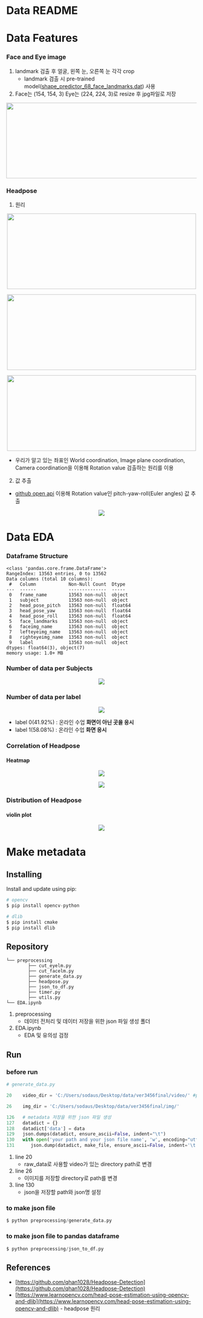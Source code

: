 # Data README

# Data Features

### Face and Eye image

1. landmark 검출 후 얼굴, 왼쪽 눈, 오른쪽 눈 각각 crop
    - landmark 검출 시 pre-trained model([shape_predictor_68_face_landmarks.dat](http://dlib.net/files/shape_predictor_68_face_landmarks.dat.bz2)) 사용
2. Face는 (154, 154, 3) Eye는 (224, 224, 3)로 resize 후 jpg파일로 저장

<img src="https://user-images.githubusercontent.com/43233184/91655583-9c149f00-eaec-11ea-9b8d-50f469c647b9.png" width="700" height="200">

### Headpose

1. 원리
<p align="center"><img src="https://user-images.githubusercontent.com/43233184/91655590-aa62bb00-eaec-11ea-8a0e-faec947e75e6.png" width="500" height="200"></p>
<p align="center"><img src="https://user-images.githubusercontent.com/43233184/91655593-afc00580-eaec-11ea-945d-54e9f4f5ff21.png" width="500" height="200"></p>
<p align="center"><img src="https://user-images.githubusercontent.com/43233184/91655597-b2225f80-eaec-11ea-9732-5df31ee66176.png" width="500" height="200"></p>


- 우리가 알고 있는 좌표인 World coordination, Image plane coordination, Camera coordination을 이용해 Rotation value 검출하는 원리를 이용

2. 값 추출

- [github open api](https://github.com/qhan1028/Headpose-Detection) 이용해 Rotation value인 pitch-yaw-roll(Euler angles) 값 추출


<p align="center"><img src="https://user-images.githubusercontent.com/43233184/91655601-b9e20400-eaec-11ea-80ae-e31bef55f7ee.png"></p>

# Data EDA

### Dataframe Structure

```
<class 'pandas.core.frame.DataFrame'>
RangeIndex: 13563 entries, 0 to 13562
Data columns (total 10 columns):
 #   Column            Non-Null Count  Dtype  
---  ------            --------------  -----  
 0   frame_name        13563 non-null  object 
 1   subject           13563 non-null  object 
 2   head_pose_pitch   13563 non-null  float64
 3   head_pose_yaw     13563 non-null  float64
 4   head_pose_roll    13563 non-null  float64
 5   face_landmarks    13563 non-null  object 
 6   faceimg_name      13563 non-null  object 
 7   lefteyeimg_name   13563 non-null  object 
 8   righteyeimg_name  13563 non-null  object 
 9   label             13563 non-null  object 
dtypes: float64(3), object(7)
memory usage: 1.0+ MB
```

### Number of data per Subjects

<p align="center"><img src="https://user-images.githubusercontent.com/43233184/91655608-bfd7e500-eaec-11ea-92c3-6cdb6859c550.png"></p>

### Number of data per label
<p align="center"><img src="https://user-images.githubusercontent.com/43233184/91655612-c23a3f00-eaec-11ea-9331-f461c35870ff.png"></p>

- label 0(41.92%) : 온라인 수업 **화면이 아닌 곳을 응시**
- label 1(58.08%) : 온라인 수업 **화면 응시**

### Correlation of Headpose

#### Heatmap
<p align="center"><img src="https://user-images.githubusercontent.com/43233184/91655614-c5352f80-eaec-11ea-94cb-2b4df370cb62.png"></p>

<p align="center"><img src="https://user-images.githubusercontent.com/43233184/91655617-c7978980-eaec-11ea-8add-b4da5af999b3.png"></p>

### Distribution of Headpose

#### violin plot
<p align="center"><img src="https://user-images.githubusercontent.com/43233184/91655618-cb2b1080-eaec-11ea-9b51-c1130febaa4b.png"></p>


# Make metadata

## Installing

Install and update using pip:

```python
# opencv
$ pip install opencv-python

# dlib
$ pip install cmake
$ pip install dlib 
```

## Repository

```
└── preprocessing
        ├── cut_eyelm.py
        ├── cut_facelm.py
        ├── generate_data.py
        ├── headpose.py
        ├── json_to_df.py
        ├── timer.py
        ├── utils.py
└── EDA.ipynb
```

1. preprocessing
    - 데이터 전처리 및 데이터 저장을 위한 json 파일 생성 폴더
2. EDA.ipynb
    - EDA 및 유의성 검정

## Run

### before run

```python
# generate_data.py

20    video_dir = 'C:/Users/sodaus/Desktop/data/ver3456final/video/' #path of video dir

26    img_dir = 'C:/Users/sodaus/Desktop/data/ver3456final/img/'

126   # metadata 저장을 위한 json 파일 생성 
127   datadict = {}
128   datadict['data'] = data 
129   json.dumps(datadict, ensure_ascii=False, indent="\t")
130   with open('your path and your json file name', 'w', encoding="utf-8") as make_file:
131      json.dump(datadict, make_file, ensure_ascii=False, indent='\t')
```

1. line 20
    - raw_data로 사용할 video가 있는 directory path로 변경
2. line 26
    - 이미지를 저장할 directory로 path를 변경
3. line 130
    - json을 저장할 path와 json명 설정

### to make json file

```python
$ python preprocessing/generate_data.py
```

### to make json file to pandas dataframe

```python
$ python preprocessing/json_to_df.py
```

## References

- [https://github.com/qhan1028/Headpose-Detection](https://github.com/qhan1028/Headpose-Detection)
- [https://www.learnopencv.com/head-pose-estimation-using-opencv-and-dlib](https://www.learnopencv.com/head-pose-estimation-using-opencv-and-dlib) - headpose 원리
